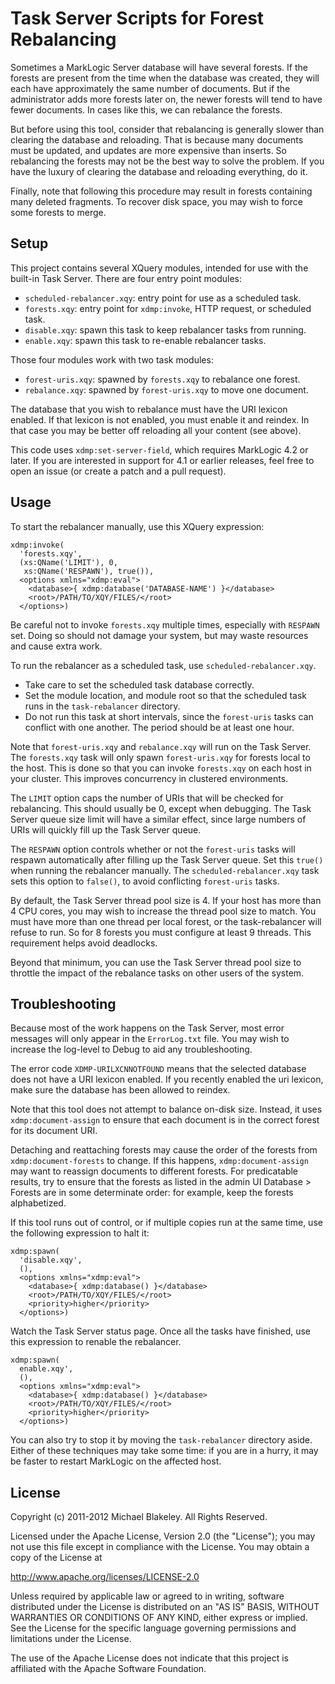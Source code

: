 Task Server Scripts for Forest Rebalancing
===

Sometimes a MarkLogic Server database will have several forests.
If the forests are present from the time when the database was created,
they will each have approximately the same number of documents.
But if the administrator adds more forests later on,
the newer forests will tend to have fewer documents.
In cases like this, we can rebalance the forests.

But before using this tool, consider that
rebalancing is generally slower than clearing the database and reloading.
That is because many documents must be updated,
and updates are more expensive than inserts.
So rebalancing the forests may not be the best way to solve the problem.
If you have the luxury of clearing the database and reloading everything, do it.

Finally, note that following this procedure may result in forests
containing many deleted fragments. To recover disk space,
you may wish to force some forests to merge.

Setup
---

This project contains several XQuery modules,
intended for use with the built-in Task Server.
There are four entry point modules:

* `scheduled-rebalancer.xqy`: entry point for use as a scheduled task.
* `forests.xqy`: entry point for `xdmp:invoke`, HTTP request, or scheduled task.
* `disable.xqy`: spawn this task to keep rebalancer tasks from running.
* `enable.xqy`: spawn this task to re-enable rebalancer tasks.

Those four modules work with two task modules:

* `forest-uris.xqy`: spawned by `forests.xqy` to rebalance one forest.
* `rebalance.xqy`: spawned by `forest-uris.xqy` to move one document.

The database that you wish to rebalance must have the URI lexicon enabled.
If that lexicon is not enabled, you must enable it and reindex.
In that case you may be better off reloading all your content (see above).

This code uses `xdmp:set-server-field`, which requires MarkLogic 4.2 or later.
If you are interested in support for 4.1 or earlier releases,
feel free to open an issue (or create a patch and a pull request).

Usage
---

To start the rebalancer manually, use this XQuery expression:

    xdmp:invoke(
      'forests.xqy',
      (xs:QName('LIMIT'), 0,
       xs:QName('RESPAWN'), true()),
      <options xmlns="xdmp:eval">
        <database>{ xdmp:database('DATABASE-NAME') }</database>
        <root>/PATH/TO/XQY/FILES/</root>
      </options>)

Be careful not to invoke `forests.xqy` multiple times,
especially with `RESPAWN` set. Doing so should not damage your system,
but may waste resources and cause extra work.

To run the rebalancer as a scheduled task, use `scheduled-rebalancer.xqy`.

* Take care to set the scheduled task database correctly.
* Set the module location, and module root so that the scheduled task runs
in the `task-rebalancer` directory.
* Do not run this task at short intervals, since the `forest-uris` tasks
can conflict with one another. The period should be at least one hour.

Note that `forest-uris.xqy` and `rebalance.xqy` will run on the Task Server.
The `forests.xqy` task will only spawn `forest-uris.xqy`
for forests local to the host. This is done so that
you can invoke `forests.xqy` on each host in your cluster.
This improves concurrency in clustered environments.

The `LIMIT` option caps the number of URIs that will be checked for rebalancing.
This should usually be 0, except when debugging.
The Task Server queue size limit will have a similar effect,
since large numbers of URIs will quickly fill up the Task Server queue.

The `RESPAWN` option controls whether or not the `forest-uris` tasks
will respawn automatically after filling up the Task Server queue.
Set this `true()` when running the rebalancer manually.
The `scheduled-rebalancer.xqy` task sets this option to `false()`,
to avoid conflicting `forest-uris` tasks.

By default, the Task Server thread pool size is 4.
If your host has more than 4 CPU cores,
you may wish to increase the thread pool size to match.
You must have more than one thread per local forest,
or the task-rebalancer will refuse to run.
So for 8 forests you must configure at least 9 threads.
This requirement helps avoid deadlocks.

Beyond that minimum, you can use the Task Server thread pool size
to throttle the impact of the rebalance tasks on other users of the system.

Troubleshooting
---

Because most of the work happens on the Task Server,
most error messages will only appear in the `ErrorLog.txt` file.
You may wish to increase the log-level to Debug to aid any troubleshooting.

The error code `XDMP-URILXCNNOTFOUND` means that the selected database
does not have a URI lexicon enabled. If you recently enabled the uri lexicon,
make sure the database has been allowed to reindex.

Note that this tool does not attempt to balance on-disk size.
Instead, it uses `xdmp:document-assign` to ensure that each document
is in the correct forest for its document URI.

Detaching and reattaching forests may cause the order of the forests
from `xdmp:document-forests` to change. If this happens,
`xdmp:document-assign` may want to reassign documents to different forests.
For predicatable results, try to ensure that the forests as listed
in the admin UI Database > Forests are in some determinate order:
for example, keep the forests alphabetized.

If this tool runs out of control, or if multiple copies run at the same time,
use the following expression to halt it:

    xdmp:spawn(
      'disable.xqy',
      (),
      <options xmlns="xdmp:eval">
        <database>{ xdmp:database() }</database>
        <root>/PATH/TO/XQY/FILES/</root>
        <priority>higher</priority>
      </options>)

Watch the Task Server status page. Once all the tasks have finished,
use this expression to renable the rebalancer.

    xdmp:spawn(
      enable.xqy',
      (),
      <options xmlns="xdmp:eval">
        <database>{ xdmp:database() }</database>
        <root>/PATH/TO/XQY/FILES/</root>
        <priority>higher</priority>
      </options>)

You can also try to stop it by moving the `task-rebalancer` directory aside.
Either of these techniques may take some time: if you are in a hurry,
it may be faster to restart MarkLogic on the affected host.

License
---
Copyright (c) 2011-2012 Michael Blakeley. All Rights Reserved.

Licensed under the Apache License, Version 2.0 (the "License");
you may not use this file except in compliance with the License.
You may obtain a copy of the License at

http://www.apache.org/licenses/LICENSE-2.0

Unless required by applicable law or agreed to in writing, software
distributed under the License is distributed on an "AS IS" BASIS,
WITHOUT WARRANTIES OR CONDITIONS OF ANY KIND, either express or implied.
See the License for the specific language governing permissions and
limitations under the License.

The use of the Apache License does not indicate that this project is
affiliated with the Apache Software Foundation.

